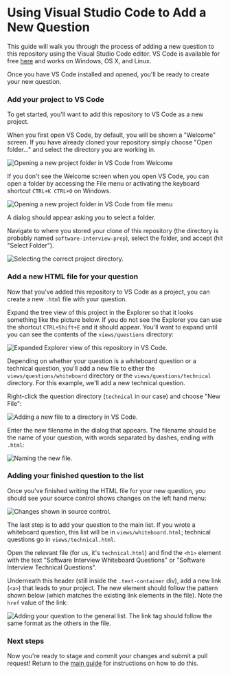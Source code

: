 # Using Visual Studio Code to Add a New Question

This guide will walk you through the process of adding a new question
to this repository using the Visual Studio Code editor. VS Code is available for free
[here](https://code.visualstudio.com/) and works on Windows, OS X, and Linux.

Once you have VS Code installed and opened, you'll be ready to create your new
question.

### Add your project to VS Code

To get started, you'll want to add this repository to VS Code as a new project.

When you first open VS Code, by default, you will be shown a "Welcome" screen.  If you have already cloned your repository simply choose "Open folder..." and select the directory you are working in.

![Opening a new project folder in VS Code from Welcome][welcome-add]

If you don't see the Welcome screen when you open VS Code, you can open a folder by accessing the File menu or activating the keyboard shortcut `CTRL+K CTRL+O` on Windows.

![Opening a new project folder in VS Code from file menu][file-add-folder]

A dialog should appear asking you to select a folder.

Navigate to where you stored your clone of this repository (the directory is
probably named `software-interview-prep`), select the folder, and accept
(hit "Select Folder").

![Selecting the correct project directory.][select-project-folder]

### Add a new HTML file for your question

Now that you've added this repository to VS Code as a project, you can create a
new `.html` file with your question.

Expand the tree view of this project in the Explorer so that it looks something like the picture below.  If you do not see the Explorer you can use the shortcut `CTRL+Shift+E` and it should appear.
You'll want to expand until you can see the contents of the `views/questions` directory:

![Expanded Explorer view of this repository in VS Code.][expand-view-explorer]

Depending on whether your question is a whiteboard question or a technical question,
you'll add a new file to either the `views/questions/whiteboard` directory or
the `views/questions/technical` directory. For this example, we'll add a
new technical question.

Right-click the question directory (`technical` in our case) and choose "New File":

![Adding a new file to a directory in VS Code.][add-new-file]

Enter the new filename in the dialog that appears.
The filename should be the name of your question, with words separated by dashes,
ending with `.html`:

![Naming the new file.][name-new-file]

### Adding your finished question to the list

Once you've finished writing the HTML file for your new question, you should see your source control shows changes on the left hand menu:

![Changes shown in source control.][source-control]

The last step is to add your question to the main list. If you wrote a whiteboard
question, this list will be in `views/whiteboard.html`; technical
questions go in `views/technical.html`.

Open the relevant file (for us, it's `technical.html`) and find the `<h1>`
element with the text "Software Interview Whiteboard Questions" or
"Software Interview Technical Questions".

Underneath this header (still inside the `.text-container` div), add a new link
(`<a>`) that leads to your project. The new element should follow the pattern
shown below (which matches the existing link elements in the file). Note the
`href` value of the link:

![Adding your question to the general list. The link tag should follow the same format as the others in the file.][add-question-to-list]

### Next steps

Now you're ready to stage and commit your changes and submit a pull request!
Return to the [main guide](../README.md) for instructions on how to do this.


[welcome-add]: ../images/editor-vs-code/welcome-add.png
[file-add-folder]: ../images/editor-vs-code/file-add-folder.png
[select-project-folder]: ../images/editor-atom/select-project-folder.png
[expand-view-explorer]: ../images/editor-vs-code/expand-view-explorer.png
[add-new-file]: ../images/editor-vs-code/add-new-file.png
[name-new-file]: ../images/editor-vs-code/name-new-file.png
[source-control]: ../images/editor-vs-code/source-control.png
[finished-question]: ../images/editor-vs-code/finished-question.png
[add-question-to-list]: ../images/editor-vs-code/add-question-to-list.png